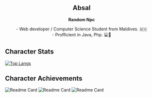 <p align="center">
 <h2 align="center">Absal</h2>
 <p align="center"><b>Random Npc</b></p>
</p>
  <div align="center">
    <div>- Web developer / Computer Science Student from Maldives. 🇲🇻</div>
     <div> - Profficient in Java, Php. 💻🚴</div>
</div>


## Character Stats

[![Top Langs](https://github-readme-stats.vercel.app/api/top-langs/?username=abs-09&theme=transparent&layout=pie)](https://github.com/abs-09/github-readme-stats)


## Character Achievements

![Readme Card](https://github-readme-stats.vercel.app/api/pin/?username=abs-09&repo=dash-cab&theme=transparent)
![Readme Card](https://github-readme-stats.vercel.app/api/pin/?username=abs-09&repo=BigCon-Construction&theme=transparent)
![Readme Card](https://github-readme-stats.vercel.app/api/pin/?username=abs-09&repo=regional-food-redistribution-system&theme=transparent)
